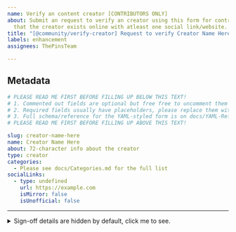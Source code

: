 ```yaml
---
name: Verify an content creator [CONTRIBUTORS ONLY]
about: Submit an request to verify an creator using this form for contributors. Ensure
  that the creator exists online with atleast one social link/website.
title: "[@community/verify-creator] Request to verify Creator Name Here"
labels: enhancement
assignees: ThePinsTeam

---
```


## Metadata

```yml
# PLEASE READ ME FIRST BEFORE FILLING UP BELOW THIS TEXT!
# 1. Commented out fields are optional but free free to uncomment them and fill up.
# 2. Required fields usually have placeholders, please replace them with real data.
# 3. Full schema/reference for the YAML-styled form is on docs/YAML-Reference.md
# PLEASE READ ME FIRST BEFORE FILLING UP ABOVE THIS TEXT!

slug: creator-name-here
name: Creator Name Here
about: 72-character info about the creator
type: creator
categories:
  - Please see docs/Categories.md for the full list
socialLinks:
  - type: undefined
    url: https://example.com
    isMirror: false
    isUnofficial: false
```

---

<details>

<summary>Sign-off details are hidden by default, click me to see.</summary>

## Sign-off

By submiting this issue, you agree to:

* [our Community Code of Conduct](https://github.com/MadeByThePinsHub/policies/blob/main/CODE_OF_CONDUCT.md); and
* [the contributing guidelines](https://github.com/RecapTime/verify/blob/main/CONTRIBUTING.md)

By submitting this issue, you also agree that the information you filed up are
accurate at the time of submission. The project maintainers has the right to block
submissions from certain users who submit inaccurate information about an specific
entity you wish want to be added to the registry.

* [ ] Please replace `[ ]` with `[X]` to agree to the above terms.
</details>
